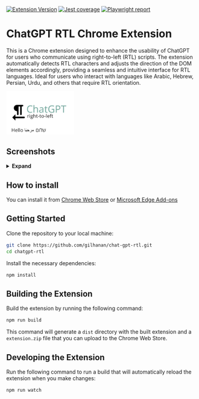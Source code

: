 [![Extension Version](https://img.shields.io/badge/dynamic/json?label=Version&query=$.version&url=https://raw.githubusercontent.com/gilhanan/chat-gpt-rtl/main/public/manifest.json&color=green)](https://ghchatgptrtl.blob.core.windows.net/main/extension.zip)
[![Jest coverage](https://img.shields.io/badge/dynamic/json?label=Coverage&query=$.total.lines.pct&suffix=%&url=https://ghchatgptrtl.blob.core.windows.net/main/coverage/coverage-summary.json&color=green)](https://ghchatgptrtl.blob.core.windows.net/main/coverage/lcov-report/index.html)
[![Playwright report](https://img.shields.io/badge/E2E%20tests-pass-green)](https://ghchatgptrtl.blob.core.windows.net/main/playwright-report/index.html)

# ChatGPT RTL Chrome Extension

This is a Chrome extension designed to enhance the usability of ChatGPT for users who communicate using right-to-left (RTL) scripts. The extension automatically detects RTL characters and adjusts the direction of the DOM elements accordingly, providing a seamless and intuitive interface for RTL languages. Ideal for users who interact with languages like Arabic, Hebrew, Persian, Urdu, and others that require RTL orientation.

<img src="./documentation/tile/Tile.png" alt="drawing" width="180"/>

## Screenshots

<details>
<summary> <strong>Expand</strong> </summary>

### Arabic

<img src="./documentation/screenshots/Arabic/text/Text.png" alt="drawing" width="640"/>

### Hebrew

<img src="./documentation/screenshots/Hebrew/text/Text.png" alt="drawing" width="640"/>

</details>

## How to install

You can install it from [Chrome Web Store](https://chrome.google.com/webstore/detail/chatgpt-rtl/nabcbpmmefiigmjpopfciegmlgihkofd) or [Microsoft Edge Add-ons](https://microsoftedge.microsoft.com/addons/detail/chatgpt-rtl/nanhglhndgcjhjcbfimjfopabdakdpmb)

## Getting Started

Clone the repository to your local machine:

```bash
git clone https://github.com/gilhanan/chat-gpt-rtl.git
cd chatgpt-rtl
```

Install the necessary dependencies:

```bash
npm install
```

## Building the Extension

Build the extension by running the following command:

```bash
npm run build
```

This command will generate a `dist` directory with the built extension and a `extension.zip` file that you can upload to the Chrome Web Store.

## Developing the Extension

Run the following command to run a build that will automatically reload the extension when you make changes:

```bash
npm run watch
```
